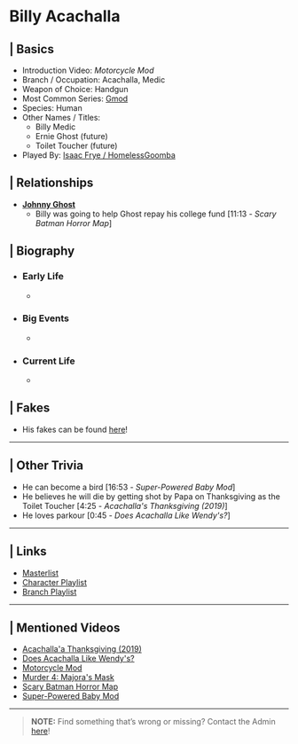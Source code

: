 # Billy Acachalla  


## | Basics  
- Introduction Video: *Motorcycle Mod*  
- Branch / Occupation: Acachalla, Medic  
- Weapon of Choice: Handgun  
- Most Common Series: [Gmod](6.Series/Gmod.html)  
- Species: Human  
- Other Names / Titles:   
  - Billy Medic  
  - Ernie Ghost \(future)
  - Toilet Toucher \(future)
- Played By: [Isaac Frye / HomelessGoomba](3.Siblings/3.4.Isaac-Frye-HomelessGoomba.html)  


## | Relationships  
- [**Johnny Ghost**](5.Characters/Johnny_Ghost.html)  
  - Billy was going to help Ghost repay his college fund \[11:13 - *Scary Batman Horror Map*]


## | Biography  
- ### Early Life  
  -   
- ### Big Events  
  -   
- ### Current Life  
  -   


## | Fakes
- His fakes can be found [here](5.Characters/One-Use_Uncommon.html)!
 
----

## | Other Trivia  
- He can become a bird \[16:53 - *Super-Powered Baby Mod*]
- He believes he will die by getting shot by Papa on Thanksgiving as the Toilet Toucher [4:25 - *Acachalla's Thanksgiving (2019)*]
- He loves parkour [0:45 - *Does Acachalla Like Wendy's?*]

----

## | Links  
- [Masterlist]()  
- [Character Playlist]()  
- [Branch Playlist]()  

----

## | Mentioned Videos
- [Acachalla'a Thanksgiving \(2019)]()
- [Does Acachalla Like Wendy's?]()
- [Motorcycle Mod](https://youtu.be/gNREBUzmn98)
- [Murder 4: Majora's Mask](https://youtu.be/rJShOzX411o)
- [Scary Batman Horror Map](https://youtu.be/EB9US2_E0J8)
- [Super-Powered Baby Mod](https://youtu.be/jWXZO7cAe3o)

----

> **NOTE:** Find something that’s wrong or missing? Contact the Admin [here](../chapter_2.html)!